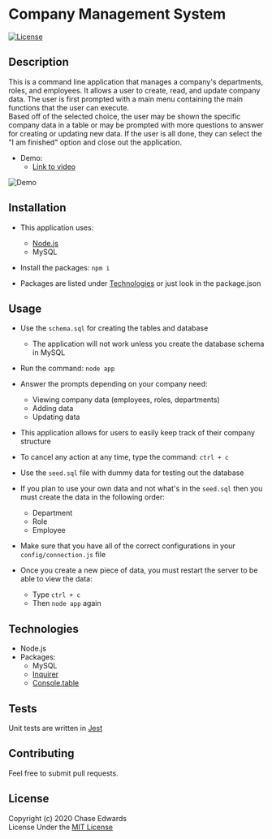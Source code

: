 # Company Management System
[![License](https://img.shields.io/badge/license-The%20MIT%20License-success.svg)](https://shields.io/)


## Description
This is a command line application that manages a company's departments, roles, and employees. It allows a user to create, read, and update company data. The user is first prompted with a main menu containing the main functions that the user can execute.     
Based off of the selected choice, the user may be shown the specific company data in a table or may be prompted with more questions to answer for creating or updating new data. If the user is all done, they can select the "I am finished" option and close out the application.

* Demo:
    * [Link to video](https://drive.google.com/file/d/1g7KKf6iIXkMMmJ9v6PsuagIOjQLJw6x-/view)

![Demo](system-demo.gif)


## Installation
* This application uses:
    * [Node.js](https://nodejs.org/en)
    * MySQL
   
* Install the packages: `npm i`   
* Packages are listed under [Technologies](#technologies) or just look in the package.json


## Usage
* Use the `schema.sql` for creating the tables and database
    * The application will not work unless you create the database schema in MySQL
* Run the command: `node app`
* Answer the prompts depending on your company need:
    * Viewing company data (employees, roles, departments)
    * Adding data
    * Updating data
* This application allows for users to easily keep track of their company structure
   
* To cancel any action at any time, type the command: `ctrl + c`
   
* Use the `seed.sql` file with dummy data for testing out the database

* If you plan to use your own data and not what's in the `seed.sql` then you must create the data in the following order:
    * Department
    * Role
    * Employee

* Make sure that you have all of the correct configurations in your `config/connection.js` file

* Once you create a new piece of data, you must restart the server to be able to view the data:
    * Type `ctrl + c`
    * Then `node app` again


## Technologies
* Node.js   
* Packages:
    * MySQL
    * [Inquirer](https://www.npmjs.com/package/inquirer)
    * [Console.table](https://www.npmjs.com/package/console.table)


## Tests
Unit tests are written in [Jest](https://jestjs.io/)


## Contributing
Feel free to submit pull requests.


## License
Copyright (c) 2020 Chase Edwards    
License Under the [MIT License](License)